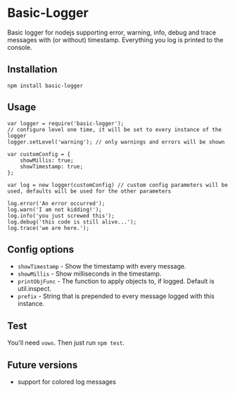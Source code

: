 Basic-Logger
============

Basic logger for nodejs supporting error, warning, info, debug and trace messages with (or without) timestamp.
Everything you log is printed to the console.

Installation
------------

	npm install basic-logger

Usage
-----

	var logger = require('basic-logger');
	// configure level one time, it will be set to every instance of the logger
	logger.setLevel('warning'); // only warnings and errors will be shown

	var customConfig = {
		showMillis: true;
		showTimestamp: true;
	};

	var log = new logger(customConfig) // custom config parameters will be used, defaults will be used for the other parameters

	log.error('An error occurred');
	log.warn('I am not kidding!');
	log.info('you just screwed this');
	log.debug('this code is still alive...');
	log.trace('we are here.');
	
Config options
--------------

* `showTimestamp` - Show the timestamp with every message.
* `showMillis` - Show milliseconds in the timestamp.
* `printObjFunc` - The function to apply objects to, if logged. Default is util.inspect.
* `prefix` - String that is prepended to every message logged with this instance.

Test
----

You'll need `vows`. Then just run `npm test`.

Future versions
---------------

* support for colored log messages
